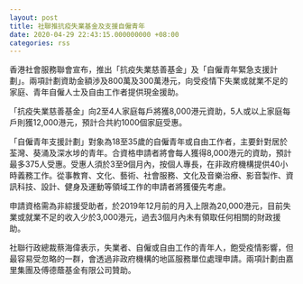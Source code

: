 ```yaml
---
layout: post
title: 社聯推抗疫失業基金及支援自僱青年
date: 2020-04-29 22:43:15.000000000 +08:00
categories: rss
---
```


香港社會服務聯會宣布，推出「抗疫失業慈善基金」及「自僱青年緊急支援計劃」。兩項計劃資助金額渉及800萬及300萬港元，向受疫情下失業或就業不足的家庭、青年自僱人士及自由工作者提供現金援助。

「抗疫失業慈善基金」向2至4人家庭每戶將獲8,000港元資助，5人或以上家庭每戶則獲12,000港元，預計合共約1000個家庭受惠。

「自僱青年支援計劃」對象為18至35歲的自僱青年或自由工作者，主要針對居於荃灣、葵涌及深水埗的青年。合資格申請者將會每人獲得8,000港元的資助，預計最多375人受惠。受惠人須於3至9個月內，按個人專長，在非政府機構提供40小時義務工作。從事教育、文化、藝術、社會服務、文化及音樂治療、影音製作、資訊科技、設計、健身及運動等領域工作的申請者將獲優先考慮。

申請資格需為非綜援受助者，於2019年12月前的月入上限為20,000港元，目前失業或就業不足的收入少於3,000港元，過去3個月內未有領取任何相關的財政援助。

社聯行政總裁蔡海偉表示，失業者、自僱或自由工作的青年人，飽受疫情影響，但最容易受忽略的一群，會透過非政府機構的地區服務單位處理申請。兩項計劃由嘉里集團及傅德蔭基金有限公司贊助。
